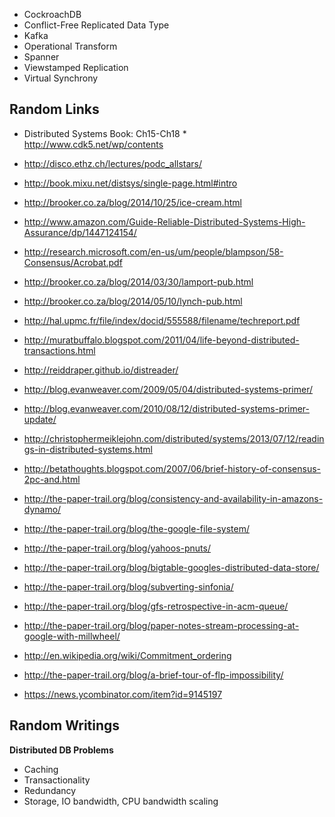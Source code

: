 * CockroachDB
* Conflict-Free Replicated Data Type
* Kafka
* Operational Transform
* Spanner
* Viewstamped Replication
* Virtual Synchrony

## Random Links

* Distributed Systems Book: Ch15-Ch18
      * http://www.cdk5.net/wp/contents
* http://disco.ethz.ch/lectures/podc_allstars/
* http://book.mixu.net/distsys/single-page.html#intro

* http://brooker.co.za/blog/2014/10/25/ice-cream.html
* http://www.amazon.com/Guide-Reliable-Distributed-Systems-High-Assurance/dp/1447124154/
* http://research.microsoft.com/en-us/um/people/blampson/58-Consensus/Acrobat.pdf
* http://brooker.co.za/blog/2014/03/30/lamport-pub.html
* http://brooker.co.za/blog/2014/05/10/lynch-pub.html
* http://hal.upmc.fr/file/index/docid/555588/filename/techreport.pdf
* http://muratbuffalo.blogspot.com/2011/04/life-beyond-distributed-transactions.html
* http://reiddraper.github.io/distreader/
* http://blog.evanweaver.com/2009/05/04/distributed-systems-primer/
* http://blog.evanweaver.com/2010/08/12/distributed-systems-primer-update/
* http://christophermeiklejohn.com/distributed/systems/2013/07/12/readings-in-distributed-systems.html
* http://betathoughts.blogspot.com/2007/06/brief-history-of-consensus-2pc-and.html

* http://the-paper-trail.org/blog/consistency-and-availability-in-amazons-dynamo/
* http://the-paper-trail.org/blog/the-google-file-system/
* http://the-paper-trail.org/blog/yahoos-pnuts/
* http://the-paper-trail.org/blog/bigtable-googles-distributed-data-store/
* http://the-paper-trail.org/blog/subverting-sinfonia/
* http://the-paper-trail.org/blog/gfs-retrospective-in-acm-queue/
* http://the-paper-trail.org/blog/paper-notes-stream-processing-at-google-with-millwheel/
* http://en.wikipedia.org/wiki/Commitment_ordering
* http://the-paper-trail.org/blog/a-brief-tour-of-flp-impossibility/
* https://news.ycombinator.com/item?id=9145197

## Random Writings

**Distributed DB Problems**

* Caching
* Transactionality
* Redundancy
* Storage, IO bandwidth, CPU bandwidth scaling
